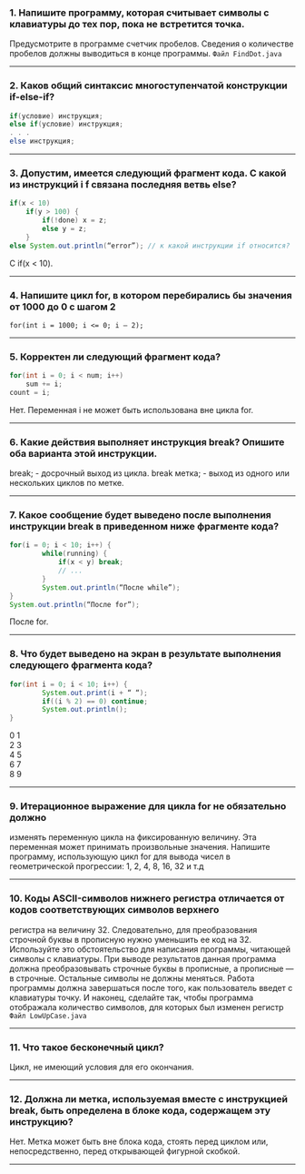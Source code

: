 ### 1.	Напишите программу, которая считывает символы с клавиатуры до тех пор, пока не встретится точка. 
Предусмотрите в программе счетчик пробелов. Сведения о количестве пробелов должны выводиться в конце программы.
``Файл FindDot.java``
___
### 2.	Каков общий синтаксис многоступенчатой конструкции if-else-if?
```java
if(условие) инструкция;
else if(условие) инструкция;
. . .
else инструкция;
```
___
### 3.	Допустим, имеется следующий фрагмент кода. С какой из инструкций i f связана последняя ветвь else?
```java
if(x < 10)
	if(y > 100) {
		if(!done) x = z;
		else y = z;
	}
else System.out.println(“error”); // к какой инструкции if относится?
```
С if(x < 10).
___
### 4.	Напишите цикл for, в котором перебирались бы значения от 1000 до 0 с шагом 2
``for(int i = 1000; i <= 0; i – 2);``
___
### 5.	Корректен ли следующий фрагмент кода?
```java
for(int i = 0; i < num; i++)
	sum += i;
count = i;
```
Нет. Переменная i не может быть использована вне цикла for.
___
### 6.	Какие действия выполняет инструкция break? Опишите оба варианта этой инструкции.
break; - досрочный выход из цикла.
break метка; - выход из одного или нескольких циклов по метке. 
___
### 7.	Какое сообщение будет выведено после выполнения инструкции break в приведенном ниже фрагменте кода?
```java
for(i = 0; i < 10; i++) {
		while(running) {
			if(x < y) break;
			// ...
		}
		System.out.println(“После while”);
}
System.out.println(“После for”);
```
После for.
___
### 8.	Что будет выведено на экран в результате выполнения следующего фрагмента кода?
```java
for(int i = 0; i < 10; i++) {
		System.out.print(i + “ “);
		if((i % 2) == 0) continue;
		System.out.println();
}
```
0 1  
2 3  
4 5  
6 7  
8 9  
___
### 9.	Итерационное выражение для цикла for не обязательно должно 
изменять переменную цикла на фиксированную величину. Эта переменная может принимать произвольные значения. 
Напишите программу, использующую цикл for для вывода чисел в геометрической прогрессии: 1, 2, 4, 8, 16, 32 и т.д

___
### 10.	Коды ASCII-символов нижнего регистра отличается от кодов соответствующих символов верхнего 
регистра на величину 32. Следовательно, для преобразования строчной буквы в прописную нужно
уменьшить ее код на 32. Используйте это обстоятельство для написания программы, читающей символы с клавиатуры.
При выводе результатов данная программа должна преобразовывать строчные буквы в прописные, а прописные — в строчные. 
Остальные символы не должны меняться. Работа программы должна завершаться после того, как пользователь введет с клавиатуры точку. 
И наконец, сделайте так, чтобы программа отображала количество символов, для которых был изменен регистр
``Файл LowUpCase.java``
___
### 11.	Что такое бесконечный цикл?
Цикл, не имеющий условия для его окончания. 
___
### 12.	Должна ли метка, используемая вместе с инструкцией break, быть определена в блоке кода, содержащем эту инструкцию?
Нет. Метка может быть вне блока кода, стоять перед циклом или, непосредственно, перед открывающей фигурной скобкой.
___
